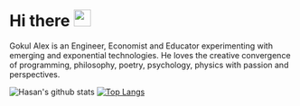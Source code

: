 <h1 align="left">Hi there <a target="_blank"><img src="https://media.giphy.com/media/hvRJCLFzcasrR4ia7z/giphy.gif" width="30px" style="max-width:100%;"></a></h1>

Gokul Alex is an Engineer, Economist and Educator experimenting with emerging and exponential technologies. He loves the creative convergence of programming, philosophy, poetry, psychology, physics with passion and perspectives. 

![Hasan's github stats](https://github-readme-stats.vercel.app/api?username=gokulsan&show_icons=true&theme=react&hide_border=true&show_icons=true&count_private=true&line_height=27)
[![Top Langs](https://github-readme-stats.vercel.app/api/top-langs/?username=gokulsan&layout=compact&show_icons=true&theme=react)](https://github.com/gokulsan/github-readme-stats&hide_border=true&show_icons=true&langs_count=3)
